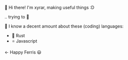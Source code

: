 👋 Hi there! I'm xyrar, making useful things :D

   .. trying to 🫡

🤔 I know a decent amount about these (coding) languages: 
   - 🦀 Rust
   - ⭐ Javascript

← Happy Ferris 😃

